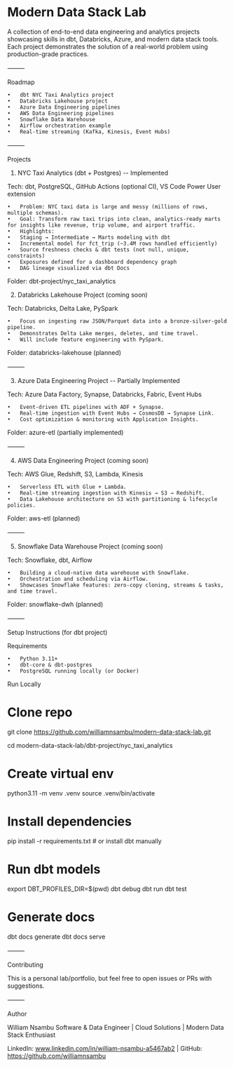 # Modern Data Stack Lab

A collection of end-to-end data engineering and analytics projects showcasing skills in dbt, Databricks, Azure, and modern data stack tools. Each project demonstrates the solution of a real-world problem using production-grade practices.

⸻

Roadmap

	•	dbt NYC Taxi Analytics project
	•	Databricks Lakehouse project
	•	Azure Data Engineering pipelines
	•	AWS Data Engineering pipelines
	•	Snowflake Data Warehouse
	•	Airflow orchestration example
	•	Real-time streaming (Kafka, Kinesis, Event Hubs)

⸻ 

Projects

1. NYC Taxi Analytics (dbt + Postgres) -- Implemented

Tech: dbt, PostgreSQL, GitHub Actions (optional CI), VS Code Power User extension

	•	Problem: NYC taxi data is large and messy (millions of rows, multiple schemas).
	•	Goal: Transform raw taxi trips into clean, analytics-ready marts for insights like revenue, trip volume, and airport traffic.
	•	Highlights:
	•	Staging → Intermediate → Marts modeling with dbt
	•	Incremental model for fct_trip (~3.4M rows handled efficiently)
	•	Source freshness checks & dbt tests (not null, unique, constraints)
	•	Exposures defined for a dashboard dependency graph
	•	DAG lineage visualized via dbt Docs

Folder: dbt-project/nyc_taxi_analytics

2. Databricks Lakehouse Project (coming soon)

Tech: Databricks, Delta Lake, PySpark

	•	Focus on ingesting raw JSON/Parquet data into a bronze-silver-gold pipeline.
	•	Demonstrates Delta Lake merges, deletes, and time travel.
	•	Will include feature engineering with PySpark.

Folder: databricks-lakehouse (planned)

⸻

3. Azure Data Engineering Project -- Partially Implemented

Tech: Azure Data Factory, Synapse, Databricks, Fabric, Event Hubs

	•	Event-driven ETL pipelines with ADF + Synapse.
	•	Real-time ingestion with Event Hubs → CosmosDB → Synapse Link.
	•	Cost optimization & monitoring with Application Insights.

Folder: azure-etl (partially implemented)

⸻

4. AWS Data Engineering Project (coming soon)

Tech: AWS Glue, Redshift, S3, Lambda, Kinesis

	•	Serverless ETL with Glue + Lambda.
	•	Real-time streaming ingestion with Kinesis → S3 → Redshift.
	•	Data Lakehouse architecture on S3 with partitioning & lifecycle policies.

Folder: aws-etl (planned)

⸻

5. Snowflake Data Warehouse Project (coming soon)

Tech: Snowflake, dbt, Airflow

	•	Building a cloud-native data warehouse with Snowflake.
	•	Orchestration and scheduling via Airflow.
	•	Showcases Snowflake features: zero-copy cloning, streams & tasks, and time travel.

Folder: snowflake-dwh (planned)

⸻

Setup Instructions (for dbt project)

Requirements

	•	Python 3.11+
	•	dbt-core & dbt-postgres
	•	PostgreSQL running locally (or Docker)

Run Locally

# Clone repo

git clone https://github.com/williamnsambu/modern-data-stack-lab.git

cd modern-data-stack-lab/dbt-project/nyc_taxi_analytics

# Create virtual env
python3.11 -m venv .venv
source .venv/bin/activate

# Install dependencies
pip install -r requirements.txt   # or install dbt manually

# Run dbt models
export DBT_PROFILES_DIR=$(pwd)
dbt debug
dbt run
dbt test

# Generate docs
dbt docs generate
dbt docs serve

⸻

Contributing

This is a personal lab/portfolio, but feel free to open issues or PRs with suggestions.

⸻

Author

William Nsambu
Software & Data Engineer | Cloud Solutions | Modern Data Stack Enthusiast

LinkedIn: www.linkedin.com/in/william-nsambu-a5467ab2 | GitHub: https://github.com/williamnsambu
